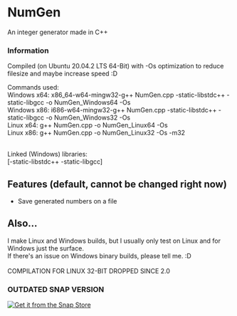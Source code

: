 # NumGen
An integer generator made in C++

### Information
Compiled (on Ubuntu 20.04.2 LTS 64-Bit) with -Os optimization to reduce filesize and maybe increase speed :D<br>

Commands used:<br>
Windows x64: x86_64-w64-mingw32-g++ NumGen.cpp -static-libstdc++ -static-libgcc -o NumGen_Windows64 -Os<br>
Windows x86: i686-w64-mingw32-g++ NumGen.cpp -static-libstdc++ -static-libgcc -o NumGen_Windows32 -Os<br>
Linux x64: g++ NumGen.cpp -o NumGen_Linux64 -Os<br>
Linux x86: g++ NumGen.cpp -o NumGen_Linux32 -Os -m32<br><br>

Linked (Windows) libraries:<br>
[-static-libstdc++ -static-libgcc]

## Features (default, cannot be changed right now)
- Save generated numbers on a file

## Also...
I make Linux and Windows builds, but I usually only test on Linux and for Windows just the surface.<br>
If there's an issue on Windows binary builds, please tell me. :D<br><br>
COMPILATION FOR LINUX 32-BIT DROPPED SINCE 2.0

### OUTDATED SNAP VERSION
[![Get it from the Snap Store](https://snapcraft.io/static/images/badges/en/snap-store-black.svg)](https://snapcraft.io/numgen)